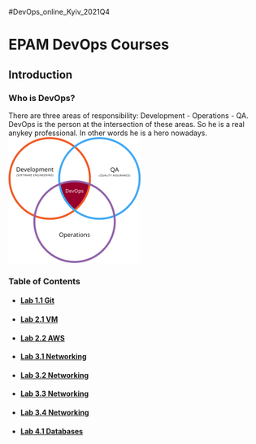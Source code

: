 #DevOps_online_Kyiv_2021Q4
<h1>EPAM DevOps Courses</h1>
<h2>Introduction</h2>
<h3>Who is DevOps?</h3>
There are three areas of responsibility: Development - Operations - QA.
DevOps is the person at the intersection of these areas.
So he is a real anykey professional. In other words he is a hero nowadays.
<img src=devops.png>
<h3>Table of Contents</h3>
<ul>
<li><h4><a href=m1/task1.1/readme.md>Lab 1.1 Git</a></h4>
<li><h4><a href=m2/task2.1/readme.md>Lab 2.1 VM</a></h4>
<li><h4><a href=m2/task2.2/readme.md>Lab 2.2 AWS</a></h4>
<li><h4><a href=m3/task3.1/readme.md>Lab 3.1 Networking</a></h4>
<li><h4><a href=m3/task3.2/readme.md>Lab 3.2 Networking</a></h4>
<li><h4><a href=m3/task3.3/readme.md>Lab 3.3 Networking</a></h4>
<li><h4><a href=m3/task3.4/readme.md>Lab 3.4 Networking</a></h4>
<li><h4><a href=m4/task4.1/readme.md>Lab 4.1 Databases</a></h4>
</ul>
